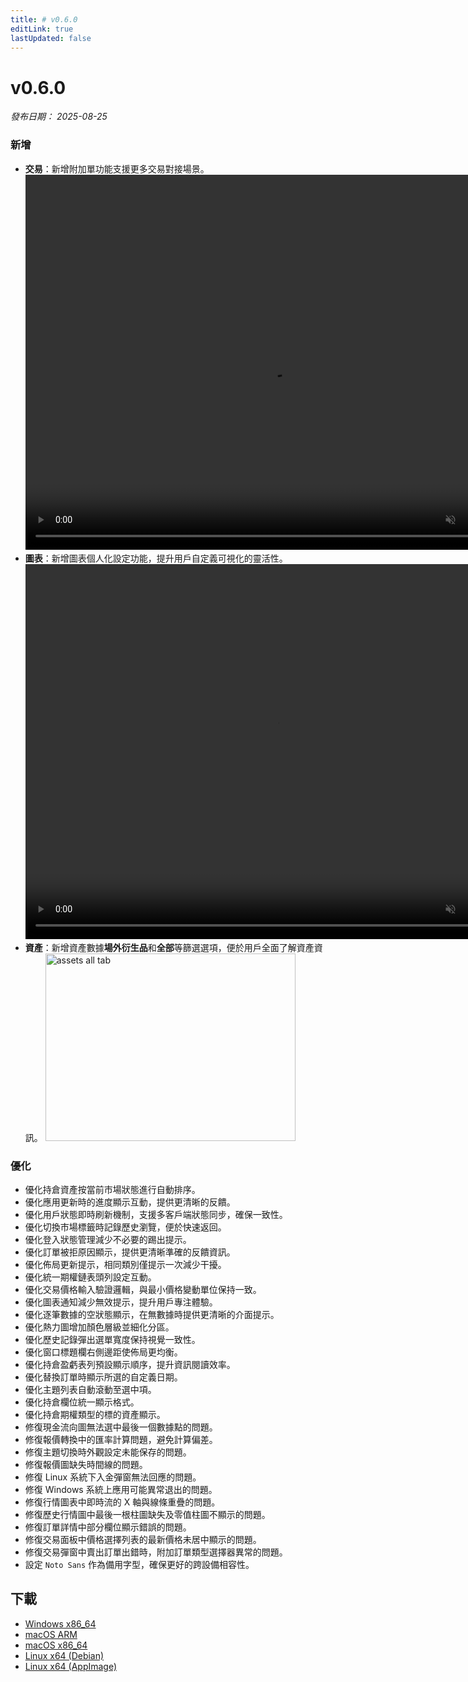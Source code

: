 ```yaml
---
title: # v0.6.0
editLink: true
lastUpdated: false
---
```


# v0.6.0

_發布日期： 2025-08-25_

### 新增

- **交易**：新增附加單功能支援更多交易對接場景。
  <video src="https://assets.lbctrl.com/uploads/4033558b-aebf-4a04-9508-6dcfd6ec2617/attach-order.mp4" width="800" height="600" type="video/mp4" autoplay muted loop>您的瀏覽器不支援視頻標籤。</video>
- **圖表**：新增圖表個人化設定功能，提升用戶自定義可視化的靈活性。
  <video src="https://assets.lbctrl.com/uploads/ad1f77ee-0c16-4703-be28-b94f70f1a376/chart-settings.mp4" width="800" height="600" type="video/mp4" autoplay muted loop>您的瀏覽器不支援視頻標籤。</video>
- **資產**：新增資產數據**場外衍生品**和**全部**等篩選選項，便於用戶全面了解資產資訊。
  <img src="https://assets.lbctrl.com/uploads/1c2d6988-ce98-46c8-8c36-ecc74b8027e3/asset-all-tab.png" alt="assets all tab" width="400" height="300">

### 優化

- 優化持倉資產按當前市場狀態進行自動排序。
- 優化應用更新時的進度顯示互動，提供更清晰的反饋。
- 優化用戶狀態即時刷新機制，支援多客戶端狀態同步，確保一致性。
- 優化切換市場標籤時記錄歷史瀏覽，便於快速返回。
- 優化登入狀態管理減少不必要的踢出提示。
- 優化訂單被拒原因顯示，提供更清晰準確的反饋資訊。
- 優化佈局更新提示，相同類別僅提示一次減少干擾。
- 優化統一期權鏈表頭列設定互動。
- 優化交易價格輸入驗證邏輯，與最小價格變動單位保持一致。
- 優化圖表通知減少無效提示，提升用戶專注體驗。
- 優化逐筆數據的空狀態顯示，在無數據時提供更清晰的介面提示。
- 優化熱力圖增加顏色層級並細化分區。
- 優化歷史記錄彈出選單寬度保持視覺一致性。
- 優化窗口標題欄右側邊距使佈局更均衡。
- 優化持倉盈虧表列預設顯示順序，提升資訊閱讀效率。
- 優化替換訂單時顯示所選的自定義日期。
- 優化主題列表自動滾動至選中項。
- 優化持倉欄位統一顯示格式。
- 優化持倉期權類型的標的資產顯示。
- 修復現金流向圖無法選中最後一個數據點的問題。
- 修復報價轉換中的匯率計算問題，避免計算偏差。
- 修復主題切換時外觀設定未能保存的問題。
- 修復報價圖缺失時間線的問題。
- 修復 Linux 系統下入金彈窗無法回應的問題。
- 修復 Windows 系統上應用可能異常退出的問題。
- 修復行情圖表中即時流的 X 軸與線條重疊的問題。
- 修復歷史行情圖中最後一根柱圖缺失及零值柱圖不顯示的問題。
- 修復訂單詳情中部分欄位顯示錯誤的問題。
- 修復交易面板中價格選擇列表的最新價格未居中顯示的問題。
- 修復交易彈窗中賣出訂單出錯時，附加訂單類型選擇器異常的問題。
- 設定 `Noto Sans` 作為備用字型，確保更好的跨設備相容性。

## 下載

- [Windows x86_64](https://assets.lbkrs.com/github/release/longbridge-desktop/stable/longbridge-v0.6.0-windows-x86_64.exe)
- [macOS ARM](https://assets.lbkrs.com/github/release/longbridge-desktop/stable/longbridge-v0.6.0-macos-aarch64.dmg)
- [macOS x86_64](https://assets.lbkrs.com/github/release/longbridge-desktop/stable/longbridge-v0.6.0-macos-x86_64.dmg)
- [Linux x64 (Debian)](https://assets.lbkrs.com/github/release/longbridge-desktop/stable/longbridge-v0.6.0-linux-x86_64.deb)
- [Linux x64 (AppImage)](https://assets.lbkrs.com/github/release/longbridge-desktop/stable/longbridge-v0.6.0-linux-x86_64.AppImage)
